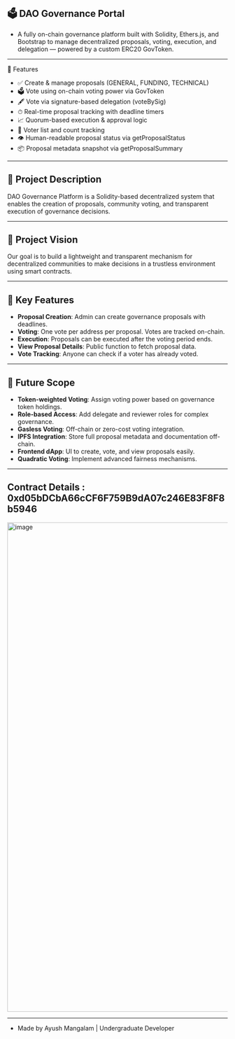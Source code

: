 ## 🗳️ DAO Governance Portal

- A fully on-chain governance platform built with Solidity, Ethers.js, and Bootstrap to manage decentralized proposals, voting, execution, and delegation — powered by a custom ERC20 GovToken.

---

🚀 Features
- ✅ Create & manage proposals (GENERAL, FUNDING, TECHNICAL)
- 🗳 Vote using on-chain voting power via GovToken
- 🖋 Vote via signature-based delegation (voteBySig)
- ⏱ Real-time proposal tracking with deadline timers
- 📈 Quorum-based execution & approval logic
- 👥 Voter list and count tracking
- 👁 Human-readable proposal status via getProposalStatus
- 📦 Proposal metadata snapshot via getProposalSummary

---

## 📖 Project Description

DAO Governance Platform is a Solidity-based decentralized system that enables the creation of proposals, community voting, and transparent execution of governance decisions.

---

## 🌟 Project Vision

Our goal is to build a lightweight and transparent mechanism for decentralized communities to make decisions in a trustless environment using smart contracts.

---

## 🚀 Key Features

- **Proposal Creation**: Admin can create governance proposals with deadlines.
- **Voting**: One vote per address per proposal. Votes are tracked on-chain.
- **Execution**: Proposals can be executed after the voting period ends.
- **View Proposal Details**: Public function to fetch proposal data.
- **Vote Tracking**: Anyone can check if a voter has already voted.

---

## 🔮 Future Scope

- **Token-weighted Voting**: Assign voting power based on governance token holdings.
- **Role-based Access**: Add delegate and reviewer roles for complex governance.
- **Gasless Voting**: Off-chain or zero-cost voting integration.
- **IPFS Integration**: Store full proposal metadata and documentation off-chain.
- **Frontend dApp**: UI to create, vote, and view proposals easily.
- **Quadratic Voting**: Implement advanced fairness mechanisms.

---

## Contract Details : 0xd05bDCbA66cCF6F759B9dA07c246E83F8F8b5946
<img width="1119" alt="image" src="https://github.com/user-attachments/assets/5a995553-3ca1-41c2-bac2-5a5e6854d6de" />

---
- Made by Ayush Mangalam | Undergraduate Developer

